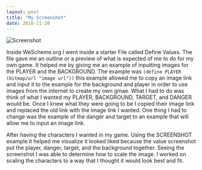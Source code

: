 ```yaml
---
layout: post
title: "My Screenshot"
date: 2018-11-20
---
```


![Screenshot](/image/SCREENSHOT.png)

Inside WeScheme.org I went inside a starter File called Define Values. The file gave me an outline or a preview of what is expected of me to do for my own game. It helped me by giving me an example of inputting images for the PLAYER and the BACKGROUND. The example was ```(define PLAYER (bitmap/url "image url"))``` this example allowed me to copy an image link and input it to the example for the background and player in order to use images from the internet to create my own gmae. What I had to do was think of what I wanted my PLAYER, BACKGROUND, TARGET, and DANGER would be. Once I knew what they were going to be I copied their image link and replaced the old link with the image link I wanted. One thing I had to change was the example of the danger and target to an example that will allow me to input an image link. 

After having the characters I wanted in my game. Using the SCREENSHOT example it helped me visualize it looked liked because the value screenshot put the player, danger, target, and the background together. Seeing the screenshot I was able to determine how to scale the image. I worked on scaling the characters to a way that I thought it would look best and fit.  
